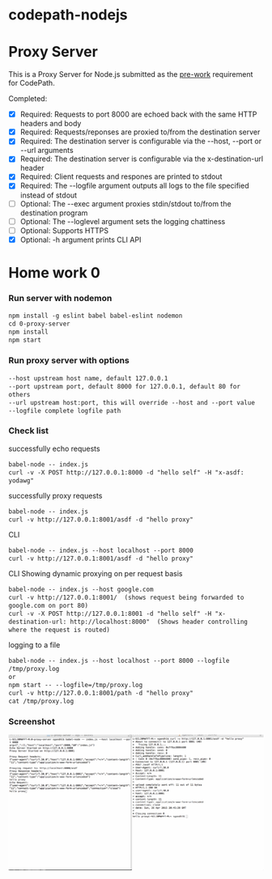 # codepath-nodejs
# Proxy Server

This is a Proxy Server for Node.js submitted as the [pre-work](http://courses.codepath.com/snippets/intro_to_nodejs/prework) requirement for CodePath.


Completed:
- [x] Required: Requests to port 8000 are echoed back with the same HTTP headers and body
- [x] Required: Requests/reponses are proxied to/from the destination server
- [x] Required: The destination server is configurable via the --host, --port or --url arguments
- [x] Required: The destination server is configurable via the x-destination-url header
- [x] Required: Client requests and respones are printed to stdout
- [x] Required: The --logfile argument outputs all logs to the file specified instead of stdout
- [ ] Optional: The --exec argument proxies stdin/stdout to/from the destination program
- [ ] Optional: The --loglevel argument sets the logging chattiness
- [ ] Optional: Supports HTTPS
- [x] Optional: -h argument prints CLI API

# Home work 0

### Run server with nodemon

```
npm install -g eslint babel babel-eslint nodemon
cd 0-proxy-server
npm install
npm start
```

### Run proxy server with options

```
--host upstream host name, default 127.0.0.1
--port upstream port, default 8000 for 127.0.0.1, default 80 for others
--url upstream host:port, this will override --host and --port value
--logfile complete logfile path
```

### Check list

successfully echo requests

```
babel-node -- index.js
curl -v -X POST http://127.0.0.1:8000 -d "hello self" -H "x-asdf: yodawg"
```

successfully proxy requests

```
babel-node -- index.js
curl -v http://127.0.0.1:8001/asdf -d "hello proxy"
 ```

CLI

```
babel-node -- index.js --host localhost --port 8000
curl -v http://127.0.0.1:8001/asdf -d "hello proxy"
 ```

CLI Showing dynamic proxying on per request basis
```
babel-node -- index.js --host google.com
curl -v http://127.0.0.1:8001/  (shows request being forwarded to google.com on port 80)
curl -v -X POST http://127.0.0.1:8001 -d "hello self" -H "x-destination-url: http://localhost:8000"  (Shows header controlling where the request is routed)

```
logging to a file 

```
babel-node -- index.js --host localhost --port 8000 --logfile /tmp/proxy.log 
or 
npm start -- --logfile=/tmp/proxy.log
curl -v http://127.0.0.1:8001/path -d "hello proxy"
cat /tmp/proxy.log
```


### Screenshot

![](images/homework-0.gif)



